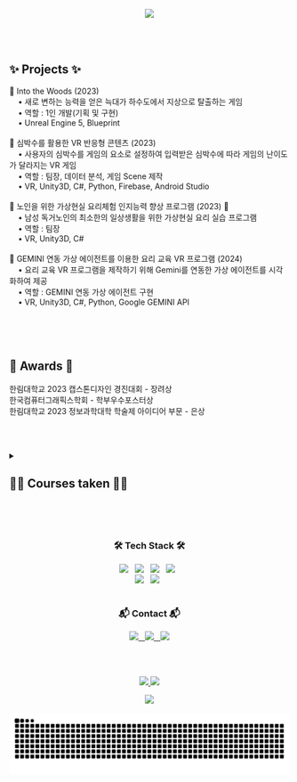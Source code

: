 <!--
**cogusp/cogusp** is a ✨ _special_ ✨ repository because its `README.md` (this file) appears on your GitHub profile.

### Hi there 👋

Here are some ideas to get you started:

- 🔭 I’m currently working on ...
- 🌱 I’m currently learning ...
- 👯 I’m looking to collaborate on ...
- 🤔 I’m looking for help with ...
- 💬 Ask me about ...
- 📫 How to reach me: ...
- 😄 Pronouns: ...
- ⚡ Fun fact: ...
-->

<!--Header-->
<p align="center">
    <img src="https://github.com/user-attachments/assets/716234ef-9a9c-43e0-9fda-e4642822b76f" weight="94%"/>
</p>

<br><br>

<h2> ✨ Projects ✨ </h2>
👾 Into the Woods (2023) <br>
&nbsp&nbsp&nbsp • 새로 변하는 능력을 얻은 늑대가 하수도에서 지상으로 탈출하는 게임 <br>
&nbsp&nbsp&nbsp • 역할 : 1인 개발(기획 및 구현)<br>
&nbsp&nbsp&nbsp • Unreal Engine 5, Blueprint <br><br>
👾 심박수를 활용한 VR 반응형 콘텐츠 (2023) <br>
&nbsp&nbsp&nbsp • 사용자의 심박수를 게임의 요소로 설정하여 입력받은 심박수에 따라 게임의 난이도가 달라지는 VR 게임 <br>
&nbsp&nbsp&nbsp • 역할 : 팀장, 데이터 분석, 게임 Scene 제작 <br>
&nbsp&nbsp&nbsp • VR, Unity3D, C#, Python, Firebase, Android Studio <br><br>
👾 노인을 위한 가상현실 요리체험 인지능력 향상 프로그램 (2023) 🏅 <br>
&nbsp&nbsp&nbsp • 남성 독거노인의 최소한의 일상생활을 위한 가상현실 요리 실습 프로그램 <br>
&nbsp&nbsp&nbsp • 역할 : 팀장  <br>
&nbsp&nbsp&nbsp • VR, Unity3D, C# <br><br>
👾 GEMINI 연동 가상 에이전트를 이용한 요리 교육 VR 프로그램 (2024) <br>
&nbsp&nbsp&nbsp • 요리 교육 VR 프로그램을 제작하기 위해 Gemini를 연동한 가상 에이전트를 시각화하여 제공 <br>
&nbsp&nbsp&nbsp • 역할 : GEMINI 연동 가상 에이전트 구현 <br>
&nbsp&nbsp&nbsp • VR, Unity3D, C#, Python, Google GEMINI API <br><br>

<br><br>

<h2> 🏅 Awards 🏅 </h2>
<div>
    한림대학교 2023 캡스톤디자인 경진대회 - 장려상 <br>
    한국컴퓨터그래픽스학회 - 학부우수포스터상 <br>
    한림대학교 2023 정보과학대학 학술제 아이디어 부문 - 은상 <br>
</div>

<br><br>

<!--Courses-->
<details>
<summary>
<h2> 👩‍🏫 Courses taken 👩‍🏫 </h2>
</summary>
   <div>
        📘 C프로그래밍 (C Programming) <br>
        📘 C++프로그래밍 (C++ Programming) <br>
        📘 자바프로그래밍 1 (Java Programming 1) <br>
        📘 자바프로그래밍 2 (Java Programming 2) <br>
        📘 자료구조 (Data Structures) <br>
        📘 알고리즘 (Algorithms) <br>
        📘 선형대수 (Linear Algebra) <br>
        📘 이산구조론 (Discrete Mathematics) <br>
        📘 컴퓨터구조 (Computer Architecture) <br>
        📙 게임프로그래밍 (Game Programming) <br>
        📙 VR/AR/게임제작기초 (VR/AR/Game Production Basics) <br>
        📙 증강현실기초및실습 (AR Basics and Practice) <br>
        📙 가상현실기초및실습 (VR Basics and Practice) <br>
        📙 가상현실디자인 워크샵 (VR Design Workshop) <br>
        📙 컴퓨터그래픽스 (Computer Graphics) <br>
        📙 컴퓨터그래픽스 특론 (Special Topics in Computer Graphics) <br>
        📙 HCI (HCI) <br>
        📘 모바일프로그래밍 (Mobile Programming) <br>
        📗 데이터베이스기초 (Database Basics) <br>
        📗 데이터과학을위한파이썬 (Python for Data Science) <br>
        📘 파이썬과학프로그래밍기초 (Python Scientific Programming Basics) <br>
        📗 데이터사이언스기초 (Data Science Basics) <br>
        📙 소프트웨어캡스톤디자인 (Software Capstone Design) <br>
        📙 SW캡스톤디자인 (SW Capstone Design) <br>
        📗 임베디드시스템 (Embedded System) <br>
        📘 컴퓨팅사고와문제해결 (Computational Thinking and Problem Solving) <br>
        📘 창의코딩웹 (Creative Coding Web) <br>
        📘 윈도우프로그래밍 (Window Programming) <br>
        📗 회로이론및실험 (Circuit Theory and Experiment) <br>
        📗 신호및시스템 (Signals and Systems) <br>
        📗 오픈소스SW개발도구활용 (Utilization of Open Source SW Development Tools) <br><br>
        📙 Major 📗 Double Major 📘 SW Major
   </div>
</details>

<br><br>

<!--Tech Stack-->
<h3 align="center">🛠️ Tech Stack 🛠️</h3>
<div align="center">
  <img src="https://img.shields.io/badge/Python-14354C?style=for-the-badge&logo=python&logoColor=white" />&nbsp&nbsp
  <img src="https://img.shields.io/badge/C-00599C?style=for-the-badge&logo=c&logoColor=white" />&nbsp&nbsp
  <img src="https://img.shields.io/badge/C%23-1572B6?style=for-the-badge&logo=css3&logoColor=white" />&nbsp&nbsp
  <img src="https://img.shields.io/badge/C%2B%2B-00599C?style=for-the-badge&logo=c%2B%2B&logoColor=white" />&nbsp&nbsp
</div>

<div align="center">
  <img src="https://img.shields.io/badge/Unity-100000?style=for-the-badge&logo=unity&logoColor=white" />&nbsp&nbsp
  <img src="https://img.shields.io/badge/unrealengine-%23313131.svg?style=for-the-badge&logo=unrealengine&logoColor=white" />&nbsp&nbsp
</div>

<br>

<!--Contact-->
<h3 align="center">📬 Contact 📬</h3>
<div align="center">
  <a href="https://www.notion.so/CHAEHYUN-LEE-ff87473ae9104cfeb2f9f34badb9b99f">
    <img src="https://img.shields.io/badge/Notion-000000?style=for-the-badge&logo=notion&logoColor=white" />&nbsp&nbsp
  </a>

  <a href="mailto:cogusp1@gmail.com">
    <img src="https://img.shields.io/badge/Gmail-EA4335?style=for-the-badge&logo=gmail&logoColor=white" />&nbsp&nbsp
  </a>
  
  <a href="https://www.instagram.com/e_pluie_/">
    <img src="https://img.shields.io/badge/Instagram-E4405F?style=for-the-badge&logo=instagram&logoColor=white"/>
  </a>
</div>

<br><br>

<!--My Status-->
<div align="center">
<a href="https://github.com/anuraghazra/github-readme-stats">
    <img src="https://github-readme-stats.vercel.app/api/top-langs/?username=cogusp&layout=donut&show_icons=true&theme=material-palenight&hide_border=true&bg_color=20232a&icon_color=58A6FF&text_color=fff&title_color=58A6FF&count_private=true&exclude_repo=Face-Transfer-Application" width=40% />
</a>    
<a href="https://github.com/anuraghazra/github-readme-stats">
  <img src="https://github-readme-stats.vercel.app/api?username=cogusp&show_icons=true&theme=material-palenight&hide_border=true&bg_color=20232a&icon_color=58A6FF&text_color=fff&title_color=58A6FF&count_private=true" width=59% />
</a>
</div>
<p align="center">
    <a href="https://github.com/ashutosh00710/github-readme-activity-graph">
        <img src="https://github-readme-activity-graph.vercel.app/graph?username=cogusp&theme=react-dark&bg_color=20232a&hide_border=true&line=58A6FF&color=58A6FF"/>
    </a>
</p>

<!--Snake-->
<p align="center">
    <img src="https://github.com/cogusp/cogusp/blob/output/github-snake-dark.svg"/>
</p>

<br>
